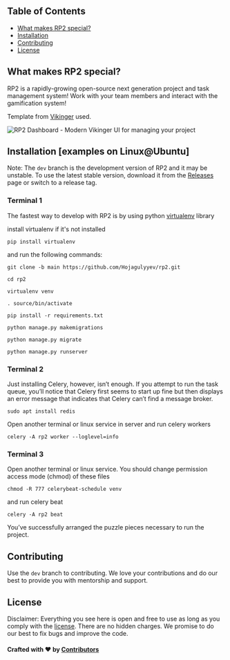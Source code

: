 ## Table of Contents

- [What makes RP2 special?](#what-makes-rp2-special)
- [Installation](#installation)
- [Contributing](#contributing)
- [License](#license)

## What makes RP2 special?

RP2 is a rapidly-growing open-source next generation project and task management system! Work with your team members and interact with the gamification system!

Template from [Vikinger](https://themeforest.net/item/vikinger-social-community-and-marketplace-html-template/25715500) used.

![RP2 Dashboard - Modern Vikinger UI for managing your project](https://img.themesinfo.com/i/2/1645/template-wordpress-vikinger-buddypress-social-community-pqqwe-o.jpg)

## Installation [examples on Linux@Ubuntu]

Note:
The `dev` branch is the development version of RP2 and it may be unstable. To use the latest stable version, download it from the [Releases](https://github.com/Hojagulyyev/rp2/releases/) page or switch to a release tag.

### Terminal 1
The fastest way to develop with RP2 is by using python [virtualenv](https://pypi.org/project/virtualenv/) library

install virtualenv if it's not installed

`pip install virtualenv`

and run the following commands:

`git clone -b main https://github.com/Hojagulyyev/rp2.git`

`cd rp2`

`virtualenv venv`

`. source/bin/activate`

`pip install -r requirements.txt`

`python manage.py makemigrations`

`python manage.py migrate`

`python manage.py runserver`

### Terminal 2

Just installing Celery, however, isn’t enough. 
If you attempt to run the task queue, you’ll notice that Celery first 
seems to start up fine but then displays an error message that 
indicates that Celery can’t find a message broker.

`sudo apt install redis`

Open another terminal or linux service in server
and run celery workers

`celery -A rp2 worker --loglevel=info`

### Terminal 3

Open another terminal or linux service. 
You should change permission access mode (chmod) of these files

`chmod -R 777 celerybeat-schedule venv`

and run celery beat

`celery -A rp2 beat`

You’ve successfully arranged the puzzle pieces necessary to run the project.

## Contributing

Use the `dev` branch to contributing.
We love your contributions and do our best to provide you with mentorship and support.

## License

Disclaimer: Everything you see here is open and free to use as long as you comply with the [license](https://github.com/Hojagulyyev/rp2/blob/main/LICENSE). There are no hidden charges. We promise to do our best to fix bugs and improve the code.

#### Crafted with ❤️ by [Contributors](https://github.com/Hojagulyyev/rp2/graphs/contributors)
